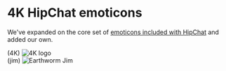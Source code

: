 # 4K HipChat emoticons

We've expanded on the core set of [emoticons included with HipChat](http://hipchat-emoticons.nyh.name) and added our own.

(4K) ![4K logo][4K]  
(jim) ![Earthworm Jim][jim]

[4K]: https://raw.github.com/fourkitchens/hipchat-emoticons/master/4K.png
[jim]: https://raw.github.com/fourkitchens/hipchat-emoticons/master/jim.gif
